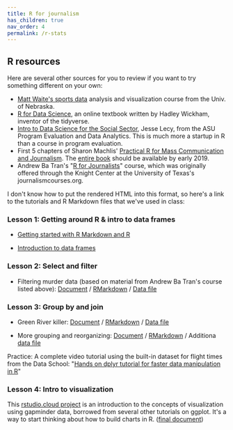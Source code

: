 ```yaml
---
title: R for journalism
has_children: true
nav_order: 4
permalink: /r-stats
---
```


## R resources

Here are several other sources for you to review if you want to try something different on your own:

* [Matt Waite's sports data](http://mattwaite.github.io/sports/index.html) analysis and visualization course from the Univ. of Nebraska.
* [R for Data Science](http://r4ds.had.co.nz/), an online textbook written by Hadley Wickham, inventor of the tidyverse.
* [Intro to Data Science for the Social Sector](https://ds4ps.github.io/Data-Science-Class/TEXTBOOK/docs/introduction-to-r.html), Jesse Lecy, from the ASU Program Evaluation and Data Analytics. This is much more a startup in R than a course in program evaluation.
* First 5 chapters of Sharon Machlis' [Practical R for Mass Communication and Journalism](http://www.machlis.com/R4Journalists/index.html). The [entire book](https://www.amazon.com/Practical-Mass-Communication-Journalism-Chapman/dp/1138726915) should be available by early 2019.
* Andrew Ba Tran's "[R for Journalists](https://learn.r-journalism.com/en/)" course, which was originally offered through the Knight Center at the University of Texas's journalismcourses.org.


I don't know how to put the rendered HTML into this format, so here's a link to the tutorials and R Markdown files that we've used in class:


### Lesson 1: Getting around R & intro to data frames

* [Getting started with R Markdown and R](01-1-notebooks.html)

* [Introduction to data frames](01-2-dataframes.html)

### Lesson 2: Select and filter
* Filtering murder data (based on material from Andrew Ba Tran's course listed above): [Document](02-murders-filter.html) / [RMarkdown](https://github.com/cronkitedata/cronkite-docs/blob/master/rmd-files/02-murders-filter.Rmd?raw=true) / [Data file]({{site.baseurl}}/assets/data/r-data/murder_data.Rda)


### Lesson 3: Group by and join

* Green River killer: [Document](03-green-river.html) / [RMarkdown](https://github.com/cronkitedata/cronkite-docs/blob/master/rmd-files/03-green-river.Rmd?raw=true) / [Data file]({{site.baseurl}}/assets/data/r-data/murders.Rda)

* More grouping and reorganizing: [Document](03-group-by.html) / [RMarkdown](https://github.com/cronkitedata/cronkite-docs/blob/master/rmd-files/03-groupby-merge.Rmd?raw=true) / Additiona [data file]({{site.baseurl}}/assets/data/r-data/murders_with_counties.Rda)

Practice: A complete video tutorial using the built-in dataset for flight times from the Data School: "[Hands on dplyr tutorial for faster data manipulation in R](https://www.dataschool.io/dplyr-tutorial-for-faster-data-manipulation-in-r/)"

### Lesson 4: Intro to visualization

This [rstudio.cloud project](https://rstudio.cloud/spaces/10907/project/270748) is an introduction to the concepts of visualization using gapminder data, borrowed from several other tutorials on ggplot. It's a way to start thinking about how to build charts in R. ([final document](04-intro-visualization.html))
